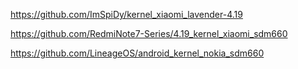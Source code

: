 https://github.com/ImSpiDy/kernel_xiaomi_lavender-4.19

https://github.com/RedmiNote7-Series/4.19_kernel_xiaomi_sdm660

https://github.com/LineageOS/android_kernel_nokia_sdm660


